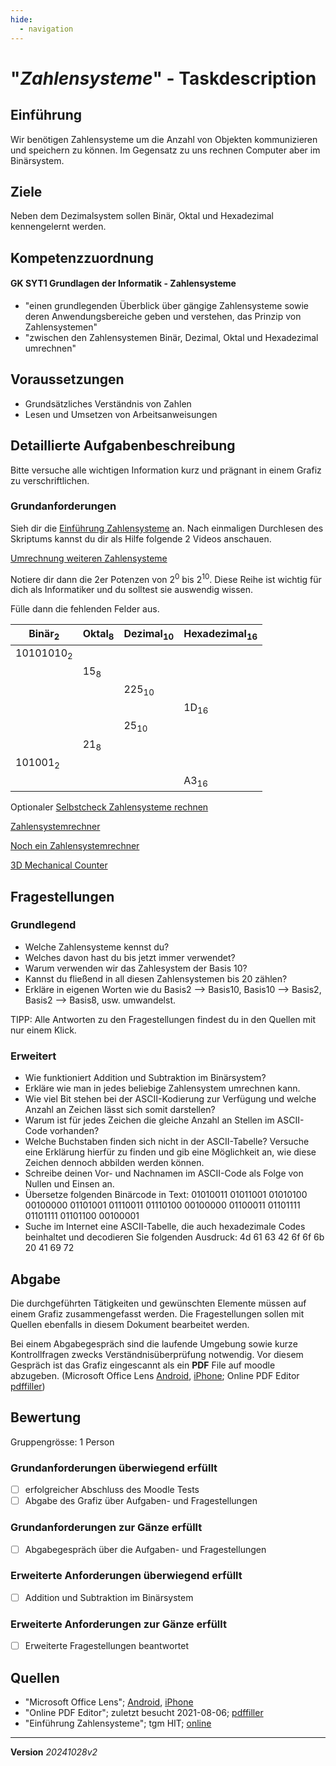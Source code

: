 ```yaml
---
hide:
  - navigation
---
```


# "*Zahlensysteme*" - Taskdescription

## Einführung
Wir benötigen Zahlensysteme um die Anzahl von Objekten kommunizieren und speichern zu können. Im Gegensatz zu uns rechnen Computer aber im Binärsystem. 

## Ziele
Neben dem Dezimalsystem sollen Binär, Oktal und Hexadezimal kennengelernt werden.

## Kompetenzzuordnung

#### GK SYT1 Grundlagen der Informatik - Zahlensysteme

* "einen  grundlegenden Überblick über gängige Zahlensysteme sowie deren Anwendungsbereiche geben und verstehen, das Prinzip von Zahlensystemen"
* "zwischen den Zahlensystemen Binär, Dezimal, Oktal und Hexadezimal umrechnen"

## Voraussetzungen

* Grundsätzliches Verständnis von Zahlen
* Lesen und Umsetzen von Arbeitsanweisungen

## Detaillierte Aufgabenbeschreibung
Bitte versuche alle wichtigen Information kurz und prägnant in einem Grafiz zu verschriftlichen.

### Grundanforderungen
Sieh dir die [Einführung Zahlensysteme](https://elearning.tgm.ac.at/pluginfile.php/11012/mod_folder/content/0/Einf%C3%BChrung%20Zahlensysteme.pdf) an. 
Nach einmaligen Durchlesen des Skriptums kannst du dir als Hilfe folgende 2 Videos anschauen.

[](https://elearning.tgm.ac.at/pluginfile.php/121490/mod_label/intro/Zahlensystem_Einf%C3%BChrung%2BBin%C3%A4r.mp4)
[Umrechnung weiteren Zahlensysteme](https://elearning.tgm.ac.at/pluginfile.php/121491/mod_label/intro/Zahlensysteme_Oktal_Hexadezimal.mp4)

Notiere dir dann die 2er Potenzen von 2<sup>0</sup> bis 2<sup>10</sup>. Diese Reihe ist wichtig für dich als Informatiker und du solltest sie auswendig wissen.

Fülle dann die fehlenden Felder aus.

| Binär<sub>2</sub>    | Oktal<sub>8</sub> | Dezimal<sub>10</sub> | Hexadezimal<sub>16</sub> |
| -------------------- | ----------------- | -------------------- | ------------------------ |
| 10101010<sub>2</sub> |                   |                      |                          |
|                      | 15<sub>8</sub>    |                      |                          |
|                      |                   | 225<sub>10</sub>     |                          |
|                      |                   |                      | 1D<sub>16</sub>          |
|                      |                   | 25<sub>10</sub>      |                          |
|                      | 21<sub>8</sub>    |                      |                          |
| 101001<sub>2</sub>   |                   |                      |                          |
|                      |                   |                      | A3<sub>16</sub>          |

Optionaler [Selbstcheck Zahlensysteme rechnen]()

[Zahlensystemrechner](https://www.arndt-bruenner.de/mathe/scripts/Zahlensysteme.htm)

[Noch ein Zahlensystemrechner](https://www.mahoplus.de/geocaching/online_umrechner_zahlensysteme_bea.html)

[3D Mechanical Counter](https://h5vx.github.io/MechanicalCounter3D/)


## Fragestellungen

### Grundlegend

* Welche Zahlensysteme kennst du?
* Welches davon hast du bis jetzt immer verwendet?
* Warum verwenden wir das Zahlesystem der Basis 10?
* Kannst du fließend in all diesen Zahlensystemen bis 20 zählen?
* Erkläre in eigenen Worten wie du Basis2 --> Basis10, Basis10 --> Basis2, Basis2 --> Basis8, usw. umwandelst.

TIPP: Alle Antworten zu den Fragestellungen findest du in den Quellen mit nur einem Klick.

### Erweitert

* Wie funktioniert Addition und Subtraktion im Binärsystem?
* Erkläre wie man in jedes beliebige Zahlensystem umrechnen kann.
* Wie viel Bit stehen bei der ASCII-Kodierung zur Verfügung und welche Anzahl
  an Zeichen lässt sich somit darstellen?
* Warum ist für jedes Zeichen die gleiche Anzahl an Stellen im ASCII-Code
  vorhanden?
* Welche Buchstaben finden sich nicht in der ASCII-Tabelle? Versuche eine
  Erklärung hierfür zu finden und gib eine Möglichkeit an, wie diese Zeichen
  dennoch abbilden werden können.
* Schreibe deinen Vor- und Nachnamen im ASCII-Code als Folge von Nullen
  und Einsen an.
* Übersetze folgenden Binärcode in Text: 01010011 01011001 01010100
  00100000 01101001 01110011 01110100 00100000 01100011 01101111 01101111
  01101100 00100001
* Suche  im Internet eine ASCII-Tabelle, die auch hexadezimale Codes
  beinhaltet und decodieren Sie folgenden Ausdruck: 4d 61 63 42 6f 6f 6b 20 41 69 72

## Abgabe
Die durchgeführten Tätigkeiten und gewünschten Elemente müssen auf einem Grafiz zusammengefasst werden. Die Fragestellungen sollen mit Quellen ebenfalls in diesem Dokument bearbeitet werden.

Bei einem Abgabegespräch sind die laufende Umgebung sowie kurze Kontrollfragen zwecks Verständnisüberprüfung notwendig. Vor diesem Gespräch ist das Grafiz eingescannt als ein **PDF** File auf moodle abzugeben. (Microsoft Office Lens [Android](https://play.google.com/store/apps/details?id=com.microsoft.office.officelens&hl=de_AT&gl=US), [iPhone](https://apps.apple.com/at/app/microsoft-office-lens-pdf-scan/id975925059); Online PDF Editor [pdffiller](https://www.pdffiller.com/de/))

## Bewertung
Gruppengrösse: 1 Person
### Grundanforderungen **überwiegend erfüllt**
- [ ] erfolgreicher Abschluss des Moodle Tests
- [ ] Abgabe des Grafiz über Aufgaben- und Fragestellungen 
### Grundanforderungen **zur Gänze erfüllt**
- [ ] Abgabegespräch über die Aufgaben- und Fragestellungen
### Erweiterte Anforderungen überwiegend erfüllt

- [ ] Addition und Subtraktion im Binärsystem

### Erweiterte Anforderungen zur Gänze erfüllt

- [ ] Erweiterte Fragestellungen beantwortet

## Quellen
* "Microsoft Office Lens";  [Android](https://play.google.com/store/apps/details?id=com.microsoft.office.officelens&hl=de_AT&gl=US), [iPhone](https://apps.apple.com/at/app/microsoft-office-lens-pdf-scan/id975925059)
* "Online PDF Editor"; zuletzt besucht 2021-08-06; [pdffiller](https://www.pdffiller.com/de/)
* "Einführung Zahlensysteme"; tgm HIT; [online](https://elearning.tgm.ac.at/pluginfile.php/11012/mod_folder/content/0/Einf%C3%BChrung%20Zahlensysteme.pdf)

---
**Version** *20241028v2*
